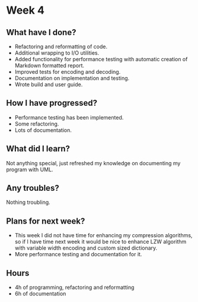 # Week 4

## What have I done?
* Refactoring and reformatting of code.
* Additional wrapping to I/O utilities.
* Added functionality for performance testing with automatic creation of Markdown formatted report.
* Improved tests for encoding and decoding.
* Documentation on implementation and testing.
* Wrote build and user guide.

## How I have progressed?
* Performance testing has been implemented.
* Some refactoring.
* Lots of documentation.

## What did I learn?
Not anything special, just refreshed my knowledge on documenting my program with UML.

## Any troubles?
Nothing troubling.

## Plans for next week?
* This week I did not have time for enhancing my compression algorithms, so if I have time next week it would be nice to enhance LZW algorithm with variable width encoding and custom sized dictionary.
* More performance testing and documentation for it.

## Hours
* 4h of programming, refactoring and reformatting
* 6h of documentation